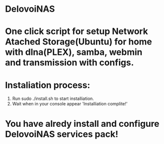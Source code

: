 # DelovoiNAS
# One click script for setup Network Atached Storage(Ubuntu) for home with dlna(PLEX), samba, webmin and transmission with configs.
# Instaliation process:
1. Run sudo ./install.sh to start installiation.
2. Wait when in your console appear 'Installiation complite!' 
# You have alredy install and configure DelovoiNAS services pack!
